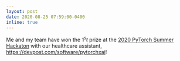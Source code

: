 ```yaml
---
layout: post
date: 2020-08-25 07:59:00-0400
inline: true
---
```


Me and my team have won the $1^st$ prize at the <a href='https://pytorch2020.devpost.com/'>2020 PyTorch Summer Hackaton</a> with our healthcare assistant, <a href='Q&Aid'>https://devpost.com/software/pytorchxai</a>!